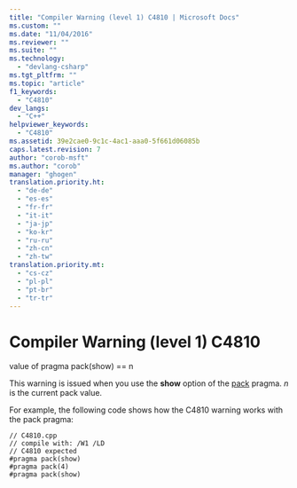 ```yaml
---
title: "Compiler Warning (level 1) C4810 | Microsoft Docs"
ms.custom: ""
ms.date: "11/04/2016"
ms.reviewer: ""
ms.suite: ""
ms.technology: 
  - "devlang-csharp"
ms.tgt_pltfrm: ""
ms.topic: "article"
f1_keywords: 
  - "C4810"
dev_langs: 
  - "C++"
helpviewer_keywords: 
  - "C4810"
ms.assetid: 39e2cae0-9c1c-4ac1-aaa0-5f661d06085b
caps.latest.revision: 7
author: "corob-msft"
ms.author: "corob"
manager: "ghogen"
translation.priority.ht: 
  - "de-de"
  - "es-es"
  - "fr-fr"
  - "it-it"
  - "ja-jp"
  - "ko-kr"
  - "ru-ru"
  - "zh-cn"
  - "zh-tw"
translation.priority.mt: 
  - "cs-cz"
  - "pl-pl"
  - "pt-br"
  - "tr-tr"
---
```

# Compiler Warning (level 1) C4810
value of pragma pack(show) == n  
  
 This warning is issued when you use the **show** option of the [pack](../../preprocessor/pack.md) pragma. *n* is the current pack value.  
  
 For example, the following code shows how the C4810 warning works with the pack pragma:  
  
```  
// C4810.cpp  
// compile with: /W1 /LD  
// C4810 expected  
#pragma pack(show)  
#pragma pack(4)  
#pragma pack(show)  
```